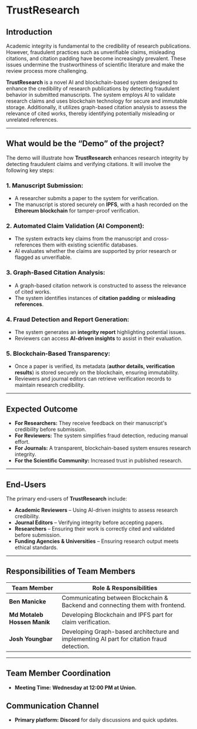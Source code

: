 # TrustResearch

## Introduction
Academic integrity is fundamental to the credibility of research publications. However, fraudulent practices such as unverifiable claims, misleading citations, and citation padding have become increasingly prevalent. These issues undermine the trustworthiness of scientific literature and make the review process more challenging.

**TrustResearch** is a novel AI and blockchain-based system designed to enhance the credibility of research publications by detecting fraudulent behavior in submitted manuscripts. The system employs AI to validate research claims and uses blockchain technology for secure and immutable storage. Additionally, it utilizes graph-based citation analysis to assess the relevance of cited works, thereby identifying potentially misleading or unrelated references.

---

## What would be the “Demo” of the project?
The demo will illustrate how **TrustResearch** enhances research integrity by detecting fraudulent claims and verifying citations. It will involve the following key steps:

### 1. Manuscript Submission:
- A researcher submits a paper to the system for verification.
- The manuscript is stored securely on **IPFS**, with a hash recorded on the **Ethereum blockchain** for tamper-proof verification.

### 2. Automated Claim Validation (AI Component):
- The system extracts key claims from the manuscript and cross-references them with existing scientific databases.
- AI evaluates whether the claims are supported by prior research or flagged as unverifiable.

### 3. Graph-Based Citation Analysis:
- A graph-based citation network is constructed to assess the relevance of cited works.
- The system identifies instances of **citation padding** or **misleading references**.

### 4. Fraud Detection and Report Generation:
- The system generates an **integrity report** highlighting potential issues.
- Reviewers can access **AI-driven insights** to assist in their evaluation.

### 5. Blockchain-Based Transparency:
- Once a paper is verified, its metadata (**author details, verification results**) is stored securely on the blockchain, ensuring immutability.
- Reviewers and journal editors can retrieve verification records to maintain research credibility.

---

## Expected Outcome
- **For Researchers:** They receive feedback on their manuscript's credibility before submission.
- **For Reviewers:** The system simplifies fraud detection, reducing manual effort.
- **For Journals:** A transparent, blockchain-based system ensures research integrity.
- **For the Scientific Community:** Increased trust in published research.

---

## End-Users
The primary end-users of **TrustResearch** include:
- **Academic Reviewers** – Using AI-driven insights to assess research credibility.
- **Journal Editors** – Verifying integrity before accepting papers.
- **Researchers** – Ensuring their work is correctly cited and validated before submission.
- **Funding Agencies & Universities** – Ensuring research output meets ethical standards.

---

## Responsibilities of Team Members
| Team Member | Role & Responsibilities |
|-------------|------------------------|
| **Ben Manicke** | Communicating between Blockchain & Backend and connecting them with frontend. |
| **Md Motaleb Hossen Manik** | Developing Blockchain and IPFS part for claim verification. |
| **Josh Youngbar** | Developing Graph-based architecture and implementing AI part for citation fraud detection. |

---

## Team Member Coordination
- **Meeting Time:** **Wednesday at 12:00 PM at Union.**


## Communication Channel
- **Primary platform:** **Discord** for daily discussions and quick updates.

